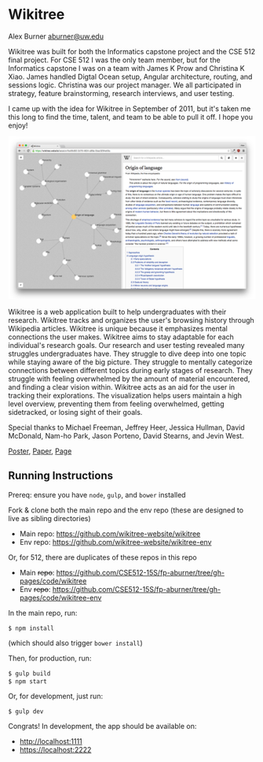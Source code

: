 Wikitree
===============
Alex Burner
aburner@uw.edu


Wikitree was built for both the Informatics capstone project and the CSE 512 final project. For CSE 512 I was the only team member, but for the Informatics capstone I was on a team with James K Prow and Christina K Xiao. James handled Digtal Ocean setup, Angular architecture, routing, and sessions logic. Christina was our project manager. We all participated in strategy, feature brainstorming, research interviews, and user testing.

I came up with the idea for Wikitree in September of 2011, but it's taken me this long to find the time, talent, and team to be able to pull it off. I hope you enjoy!


[![summary](summary.png)](https://wikitree.website/)


Wikitree is a web application built to help undergraduates with their research. Wikitree tracks and organizes the user's browsing history through Wikipedia articles. Wikitree is unique because it emphasizes mental connections the user makes. Wikitree aims to stay adaptable for each individual's research goals. Our research and user testing revealed many struggles undergraduates have. They struggle to dive deep into one topic while staying aware of the big picture. They struggle to mentally categorize connections between different topics during early stages of research. They struggle with feeling overwhelmed by the amount of material encountered, and finding a clear vision within. Wikitree acts as an aid for the user in tracking their explorations. The visualization helps users maintain a high level overview, preventing them from feeling overwhelmed, getting sidetracked, or losing sight of their goals.

Special thanks to Michael Freeman, Jeffrey Heer, Jessica Hullman, David McDonald, Nam-ho Park, Jason Porteno, David Stearns, and Jevin West.


[Poster](https://github.com/CSE512-15S/fp-aburner/raw/gh-pages/final/poster-aburner.pdf),
[Paper](https://github.com/CSE512-15S/fp-aburner/raw/gh-pages/final/paper-aburner.pdf),
[Page](http://cse512-15s.github.io/fp-aburner/)


## Running Instructions

Prereq: ensure you have `node`, `gulp`, and `bower` installed

Fork & clone both the main repo and the env repo (these are designed to live as sibling directories)
- Main repo: https://github.com/wikitree-website/wikitree
- Env repo: https://github.com/wikitree-website/wikitree-env

Or, for 512, there are duplicates of these repos in this repo
- Main ~~repo~~: https://github.com/CSE512-15S/fp-aburner/tree/gh-pages/code/wikitree
- Env ~~repo~~: https://github.com/CSE512-15S/fp-aburner/tree/gh-pages/code/wikitree-env

In the main repo, run:
```
$ npm install
```
(which should also trigger `bower install`)

Then, for production, run:
```
$ gulp build
$ npm start
```

Or, for development, just run:
```
$ gulp dev
```

Congrats! In development, the app should be available on:
- [http://localhost:1111](http://localhost:1111)
- [https://localhost:2222](https://localhost:2222)

